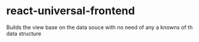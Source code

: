 # react-universal-frontend
Builds the view base on the data souce with no need of any a knowns of th data structure
